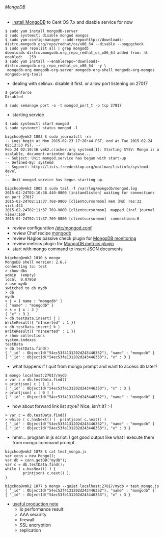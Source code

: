 ###### MongoDB 

* [install MongoDB](http://docs.mongodb.org/manual/tutorial/install-mongodb-on-red-hat-centos-or-fedora-linux/) to Cent OS 7.x and disable service for now
```
$ sudo yum install mongodb-server
$ sudo systemctl disable mongod mongos
$ sudo yum-config-manager --add-repo=http://downloads-distro.mongodb.org/repo/redhat/os/x86_64 --disable --nogpgcheck
$ sudo yum repolist all | grep mongodb
downloads-distro.mongodb.org_repo_redhat_os_x86_64 added from: ht enabled:   250
$ sudo yum install --enablerepo='downloads-distro.mongodb.org_repo_redhat_os_x86_64' -y \
 mongodb-org mongodb-org-server mongodb-org-shell mongodb-org-mongos mongodb-org-tools
```
* dealing with selinux. disable it first. or allow port listening on 27017
```
$ getenforce
Disabled

$ sudo semanage port -a -t mongod_port_t -p tcp 27017
```
* starting service
```
$ sudo systemctl start mongod
$ sudo systemctl status mongod -l

bigchoo@vmk2 1003 $ sudo journalctl -xn
-- Logs begin at Mon 2015-02-23 17:20:44 PST, end at Tue 2015-02-24 02:12:53 PST. --
Feb 24 02:10:36 vmk2.cracker.org systemd[1]: Starting SYSV: Mongo is a scalable, document-oriented database....
-- Subject: Unit mongod.service has begun with start-up
-- Defined-By: systemd
-- Support: http://lists.freedesktop.org/mailman/listinfo/systemd-devel
--
-- Unit mongod.service has begun starting up.

bigchoo@vmk2 1005 $ sudo tail -f /var/log/mongodb/mongod.log
2015-02-24T02:10:38.440-0800 [initandlisten] waiting for connections on port 27017
2015-02-24T02:11:37.768-0800 [clientcursormon] mem (MB) res:32 virt:443
2015-02-24T02:11:37.769-0800 [clientcursormon]  mapped (incl journal view):160
2015-02-24T02:11:37.769-0800 [clientcursormon]  connections:0
```
* review configuration [/etc/mongod.conf](http://docs.mongodb.org/manual/reference/configuration-options/)
* review Chef recipe [mongodb](https://supermarket.chef.io/cookbooks/mongodb#readme)
* review Nagios passive check plugin for [MongoDB monitoring](https://github.com/mzupan/nagios-plugin-mongodb)
* review metrics plugin for [MongoDB metrics plugin](https://collectd.org/wiki/index.php/Plugin:MongoDB)
* start with mongo command to insert JSON documents
```
bigchoo@vmk2 1010 $ mongo
MongoDB shell version: 2.6.7
connecting to: test
> show dbs
admin  (empty)
local  0.078GB
> use mydb
switched to db mydb
> db
mydb
> j = { name : "mongodb" }
{ "name" : "mongodb" }
> k = { x : 3 }
{ "x" : 3 }
> db.testData.insert( j )
WriteResult({ "nInserted" : 1 })
> db.testData.insert( k )
WriteResult({ "nInserted" : 1 })
> show collections
system.indexes
testData
> db.testData.find()
{ "_id" : ObjectId("54ec53f4131202d243446352"), "name" : "mongodb" }
{ "_id" : ObjectId("54ec53fe131202d243446353"), "x" : 3 }
```
* what happens if I quit from mongo prompt and want to access db later?
```
$ mongo localhost:27017/mydb
> var c = db.testData.find()
> printjson( c [ 1 ] )
{ "_id" : ObjectId("54ec53fe131202d243446353"), "x" : 3 }
> printjson( c [ 0 ] )
{ "_id" : ObjectId("54ec53f4131202d243446352"), "name" : "mongodb" }
```
* how about forward link list style? Nice, isn't it? :-)
```
> var c = db.testData.find()
> while ( c.hasNext() )  printjson( c.next() )
{ "_id" : ObjectId("54ec53f4131202d243446352"), "name" : "mongodb" }
{ "_id" : ObjectId("54ec53fe131202d243446353"), "x" : 3 }
```
* hmm... program in js script. I got good output like what I execute them from mongo command prompt.
```
bigchoo@vmk2 1078 $ cat test_mongo.js
var conn = new Mongo();
var db = conn.getDB("mydb");
var c = db.testData.find();
while ( c.hasNext() ) {
        printjson( c.next() );
}

bigchoo@vmk2 1077 $ mongo --quiet localhost:27017/mydb < test_mongo.js
{ "_id" : ObjectId("54ec53f4131202d243446352"), "name" : "mongodb" }
{ "_id" : ObjectId("54ec53fe131202d243446353"), "x" : 3 }
```
* [useful production note](http://docs.mongodb.org/manual/administration/production-notes/)
   * io performance result
   * AAA security
   * firewall
   * SSL encryption
   * replication
